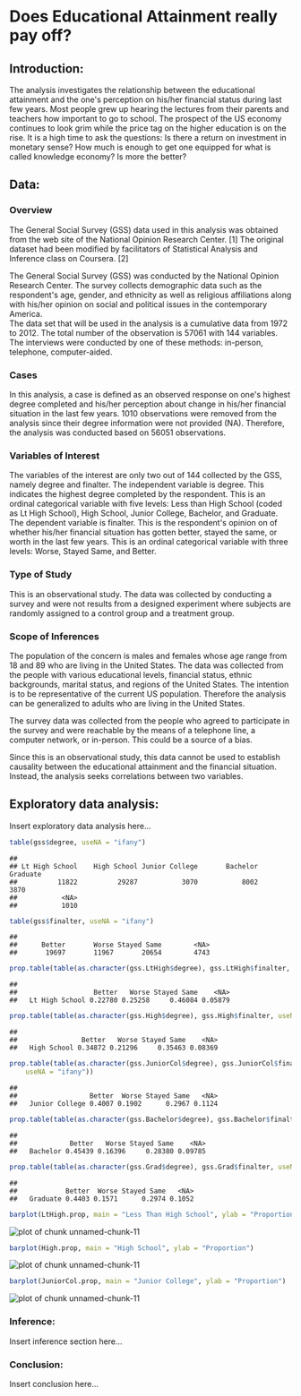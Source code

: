 <!-- Make sure that the knitr package is installed and loaded. -->
<!-- For more info on the package options see http://yihui.name/knitr/options -->

<!-- Replace below with the title of your project -->
# Does Educational Attainment really pay off?

<!-- Enter the code required to load your data in the space below. The data will be loaded but the line of code won't show up in your write up (echo=FALSE) in order to save space-->



<!-- In the remainder of the document, add R code chunks as needed -->

## Introduction:

The analysis investigates the relationship between the educational attainment and the one's perception on his/her financial status during last few years.  Most people grew up hearing the lectures from their parents and teachers how important to go to school.  The prospect of the US economy continues to look grim while the price tag on the higher education is on the rise.  It is a high time to ask the questions: Is there a return on investment in monetary sense?  How much is enough to get one equipped for what is called knowledge economy?  Is more the better?

## Data:

### Overview
  The General Social Survey (GSS) data used in this analysis was obtained from the web site of the National Opinion Research Center. [1]  The original dataset had been modified by facilitators of Statistical Analysis and Inference class on Coursera. [2]

The General Social Survey (GSS) was conducted by the National Opinion Research Center.  The survey collects demographic data such as the respondent's age, gender, and ethnicity as well as religious affiliations along with his/her opinion on social and political issues in the contemporary America.     
The data set that will be used in the analysis is a cumulative data from 1972 to 2012.  The total number of the observation is 57061 with 144 variables.  The interviews were conducted by one of these methods: in-person, telephone, computer-aided.  

### Cases
  In this analysis, a case is defined as an observed response on one's highest degree completed and his/her perception about change in his/her financial situation in the last few years.  1010 observations were removed from the analysis since their degree information were not provided (NA).  Therefore, the analysis was conducted based on 56051 observations.   
  
### Variables of Interest
The variables of the interest are only two out of 144 collected by the GSS, namely degree and finalter.  The independent variable is degree.  This indicates the highest degree completed by the respondent.  This is an ordinal categorical variable with five levels: Less than High School (coded as Lt High School), High School, Junior College, Bachelor, and Graduate.  The dependent variable is finalter.  This is the respondent's opinion on of whether his/her financial situation has gotten better, stayed the same, or worth in the last few years.  This is an ordinal categorical variable with three levels: Worse, Stayed Same, and Better.
  
### Type of Study
  This is an observational study.  The data was collected by conducting a survey and were not  results from a designed experiment where subjects are randomly assigned to a control group and a treatment group.  

### Scope of Inferences
  The population of the concern is males and females whose age range from 18 and 89 who are living in the United States. The data was collected from the people with various educational levels, financial status, ethnic backgrounds, marital status, and regions of the United States.  The intention is to be representative of the current US population.  Therefore the analysis can be generalized to adults who are living in the United States. 
  
  The survey data was collected from the people who agreed to participate in the survey and were reachable by the means of a telephone line, a computer network, or in-person.  This could be a source of a bias.  
  
Since this is an observational study, this data cannot be used to establish causality between the educational attainment and the financial situation.  Instead, the analysis seeks correlations between two variables.

## Exploratory data analysis:

Insert exploratory data analysis here...

```r
table(gss$degree, useNA = "ifany")
```

```
## 
## Lt High School    High School Junior College       Bachelor       Graduate 
##          11822          29287           3070           8002           3870 
##           <NA> 
##           1010
```



```r
table(gss$finalter, useNA = "ifany")
```

```
## 
##      Better       Worse Stayed Same        <NA> 
##       19697       11967       20654        4743
```






```r
prop.table(table(as.character(gss.LtHigh$degree), gss.LtHigh$finalter, useNA = "ifany"))
```

```
##                 
##                   Better   Worse Stayed Same    <NA>
##   Lt High School 0.22780 0.25258     0.46084 0.05879
```



```r
prop.table(table(as.character(gss.High$degree), gss.High$finalter, useNA = "ifany"))
```

```
##              
##                Better   Worse Stayed Same    <NA>
##   High School 0.34872 0.21296     0.35463 0.08369
```



```r
prop.table(table(as.character(gss.JuniorCol$degree), gss.JuniorCol$finalter, 
    useNA = "ifany"))
```

```
##                 
##                  Better  Worse Stayed Same   <NA>
##   Junior College 0.4007 0.1902      0.2967 0.1124
```



```r
prop.table(table(as.character(gss.Bachelor$degree), gss.Bachelor$finalter, useNA = "ifany"))
```

```
##           
##             Better   Worse Stayed Same    <NA>
##   Bachelor 0.45439 0.16396     0.28380 0.09785
```



```r
prop.table(table(as.character(gss.Grad$degree), gss.Grad$finalter, useNA = "ifany"))
```

```
##           
##            Better  Worse Stayed Same   <NA>
##   Graduate 0.4403 0.1571      0.2974 0.1052
```




```r
barplot(LtHigh.prop, main = "Less Than High School", ylab = "Proportion")
```

![plot of chunk unnamed-chunk-11](figure/unnamed-chunk-111.png) 

```r
barplot(High.prop, main = "High School", ylab = "Proportion")
```

![plot of chunk unnamed-chunk-11](figure/unnamed-chunk-112.png) 

```r
barplot(JuniorCol.prop, main = "Junior College", ylab = "Proportion")
```

![plot of chunk unnamed-chunk-11](figure/unnamed-chunk-113.png) 


### Inference:

Insert inference section here...

### Conclusion:

Insert conclusion here...

